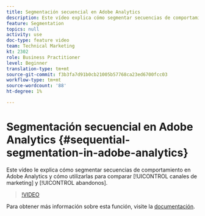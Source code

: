 ```yaml
---
title: Segmentación secuencial en Adobe Analytics
description: Este vídeo explica cómo segmentar secuencias de comportamiento en Adobe Analytics y cómo utilizarlas para comparar canales de marketing y visitas en el orden previsto.
feature: Segmentation
topics: null
activity: use
doc-type: feature video
team: Technical Marketing
kt: 2302
role: Business Practitioner
level: Beginner
translation-type: tm+mt
source-git-commit: f3b3fa7d91b0cb21005b57768ca23ed6700fcc03
workflow-type: tm+mt
source-wordcount: '88'
ht-degree: 1%

---
```



# Segmentación secuencial en Adobe Analytics {#sequential-segmentation-in-adobe-analytics}

Este vídeo le explica cómo segmentar secuencias de comportamiento en Adobe Analytics y cómo utilizarlas para comparar [!UICONTROL canales de marketing] y [!UICONTROL abandonos].

>[!VIDEO](https://video.tv.adobe.com/v/25405/?quality=12)

Para obtener más información sobre esta función, visite la [documentación](https://marketing.adobe.com/resources/help/en_US/analytics/segment/index.html?f=seg_build_ui).
